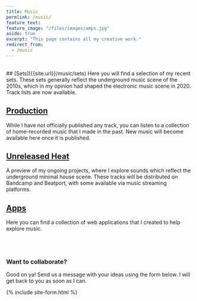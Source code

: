 ```yaml
---
title: Music
permlink: /music/
feature_text:
feature_image: "/files/images/amps.jpg"
aside: true
excerpt: "This page contains all my creative work."
redirect_from:
  - /music
---
```


<br/>
## [Sets]({{site.url}}/music/sets)
Here you will find a selection of my recent sets. These sets generally reflect the underground music scene of the 2010s, which in my opinion had shaped the electronic music scene in 2020. Track lists are now available.

## [Production]({{site.url}}/music/production)
While I have not officially published any track, you can listen to a collection of home-recorded music that I made in the past. New music will become available here once it is published.

## [Unreleased Heat]({{site.url}}/music/unreleased)
A preview of my ongoing projects, where I explore sounds which reflect the underground minimal house scene. These tracks will be distributed on Bandcamp and Beatport, with some available via music streaming platforms. 

## [Apps]({{site.url}}/music/apps)
Here you can find a collection of web applications that I created to help explore music.

<br/><br/>

### Want to collaborate?
Good on ya! Send us a message with your ideas using the form below. I will get back to you as soon as I can.

{% include site-form.html %}





